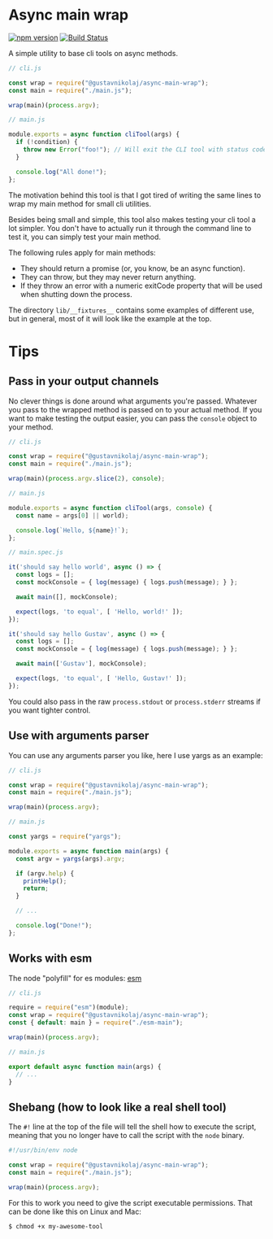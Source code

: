 # Async main wrap

[![npm version](https://badge.fury.io/js/%40gustavnikolaj%2Fasync-main-wrap.svg)](https://www.npmjs.com/package/@gustavnikolaj/async-main-wrap)
[![Build Status](https://travis-ci.com/gustavnikolaj/async-main-wrap.svg?branch=master)](https://travis-ci.com/gustavnikolaj/async-main-wrap)

A simple utility to base cli tools on async methods.

```js
// cli.js

const wrap = require("@gustavnikolaj/async-main-wrap");
const main = require("./main.js");

wrap(main)(process.argv);

// main.js

module.exports = async function cliTool(args) {
  if (!condition) {
    throw new Error("foo!"); // Will exit the CLI tool with status code 1.
  }

  console.log("All done!");
};
```

The motivation behind this tool is that I got tired of writing the same lines
to wrap my main method for small cli utilities.

Besides being small and simple, this tool also makes testing your cli tool a
lot simpler. You don't have to actually run it through the command line to test
it, you can simply test your main method.

The following rules apply for main methods:

- They should return a promise (or, you know, be an async function).
- They can throw, but they may never return anything.
- If they throw an error with a numeric exitCode property that will be used
  when shutting down the process.

The directory `lib/__fixtures__` contains some examples of different use, but
in general, most of it will look like the example at the top.

# Tips

## Pass in your output channels

No clever things is done around what arguments you're passed. Whatever you pass
to the wrapped method is passed on to your actual method. If you want to make
testing the output easier, you can pass the `console` object to your method.

```js
// cli.js

const wrap = require("@gustavnikolaj/async-main-wrap");
const main = require("./main.js");

wrap(main)(process.argv.slice(2), console);

// main.js

module.exports = async function cliTool(args, console) {
  const name = args[0] || world);

  console.log(`Hello, ${name}!`);
};

// main.spec.js

it('should say hello world', async () => {
  const logs = [];
  const mockConsole = { log(message) { logs.push(message); } };

  await main([], mockConsole);

  expect(logs, 'to equal', [ 'Hello, world!' ]);
});

it('should say hello Gustav', async () => {
  const logs = [];
  const mockConsole = { log(message) { logs.push(message); } };

  await main(['Gustav'], mockConsole);

  expect(logs, 'to equal', [ 'Hello, Gustav!' ]);
});
```

You could also pass in the raw `process.stdout` or `process.stderr` streams if
you want tighter control.

## Use with arguments parser

You can use any arguments parser you like, here I use yargs as an example:

```js
// cli.js

const wrap = require("@gustavnikolaj/async-main-wrap");
const main = require("./main.js");

wrap(main)(process.argv);

// main.js

const yargs = require("yargs");

module.exports = async function main(args) {
  const argv = yargs(args).argv;

  if (argv.help) {
    printHelp();
    return;
  }

  // ...

  console.log("Done!");
};
```

## Works with esm

The node "polyfill" for es modules: [esm](https://github.com/standard-things/esm)

```js
// cli.js

require = require("esm")(module);
const wrap = require("@gustavnikolaj/async-main-wrap");
const { default: main } = require("./esm-main");

wrap(main)(process.argv);

// main.js

export default async function main(args) {
  // ...
}
```

## Shebang (how to look like a real shell tool)

The `#!` line at the top of the file will tell the shell how to execute the
script, meaning that you no longer have to call the script with the `node`
binary.

```js
#!/usr/bin/env node

const wrap = require("@gustavnikolaj/async-main-wrap");
const main = require("./main.js");

wrap(main)(process.argv);
```

For this to work you need to give the script executable permissions. That can
be done like this on Linux and Mac:

```
$ chmod +x my-awesome-tool
```
